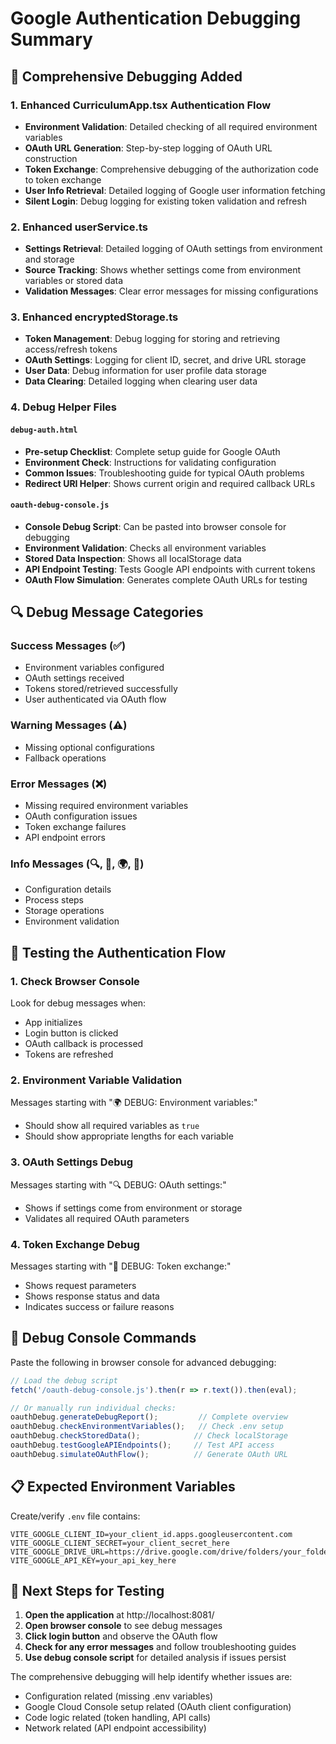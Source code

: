# Google Authentication Debugging Summary

## 🔧 Comprehensive Debugging Added

### 1. **Enhanced CurriculumApp.tsx Authentication Flow**
- **Environment Validation**: Detailed checking of all required environment variables
- **OAuth URL Generation**: Step-by-step logging of OAuth URL construction
- **Token Exchange**: Comprehensive debugging of the authorization code to token exchange
- **User Info Retrieval**: Detailed logging of Google user information fetching
- **Silent Login**: Debug logging for existing token validation and refresh

### 2. **Enhanced userService.ts**
- **Settings Retrieval**: Detailed logging of OAuth settings from environment and storage
- **Source Tracking**: Shows whether settings come from environment variables or stored data
- **Validation Messages**: Clear error messages for missing configurations

### 3. **Enhanced encryptedStorage.ts**
- **Token Management**: Debug logging for storing and retrieving access/refresh tokens
- **OAuth Settings**: Logging for client ID, secret, and drive URL storage
- **User Data**: Debug information for user profile data storage
- **Data Clearing**: Detailed logging when clearing user data

### 4. **Debug Helper Files**

#### `debug-auth.html`
- **Pre-setup Checklist**: Complete setup guide for Google OAuth
- **Environment Check**: Instructions for validating configuration
- **Common Issues**: Troubleshooting guide for typical OAuth problems
- **Redirect URI Helper**: Shows current origin and required callback URLs

#### `oauth-debug-console.js`
- **Console Debug Script**: Can be pasted into browser console for debugging
- **Environment Validation**: Checks all environment variables
- **Stored Data Inspection**: Shows all localStorage data
- **API Endpoint Testing**: Tests Google API endpoints with current tokens
- **OAuth Flow Simulation**: Generates complete OAuth URLs for testing

## 🔍 Debug Message Categories

### Success Messages (✅)
- Environment variables configured
- OAuth settings received
- Tokens stored/retrieved successfully
- User authenticated via OAuth flow

### Warning Messages (⚠️)
- Missing optional configurations
- Fallback operations

### Error Messages (❌)
- Missing required environment variables
- OAuth configuration issues
- Token exchange failures
- API endpoint errors

### Info Messages (🔍, 🔐, 🌍, 💾)
- Configuration details
- Process steps
- Storage operations
- Environment validation

## 🧪 Testing the Authentication Flow

### 1. **Check Browser Console**
Look for debug messages when:
- App initializes
- Login button is clicked
- OAuth callback is processed
- Tokens are refreshed

### 2. **Environment Variable Validation**
Messages starting with "🌍 DEBUG: Environment variables:"
- Should show all required variables as `true`
- Should show appropriate lengths for each variable

### 3. **OAuth Settings Debug**
Messages starting with "🔍 DEBUG: OAuth settings:"
- Shows if settings come from environment or storage
- Validates all required OAuth parameters

### 4. **Token Exchange Debug**
Messages starting with "🔐 DEBUG: Token exchange:"
- Shows request parameters
- Shows response status and data
- Indicates success or failure reasons

## 🔧 Debug Console Commands

Paste the following in browser console for advanced debugging:

```javascript
// Load the debug script
fetch('/oauth-debug-console.js').then(r => r.text()).then(eval);

// Or manually run individual checks:
oauthDebug.generateDebugReport();         // Complete overview
oauthDebug.checkEnvironmentVariables();   // Check .env setup
oauthDebug.checkStoredData();            // Check localStorage
oauthDebug.testGoogleAPIEndpoints();     // Test API access
oauthDebug.simulateOAuthFlow();          // Generate OAuth URL
```

## 📋 Expected Environment Variables

Create/verify `.env` file contains:
```
VITE_GOOGLE_CLIENT_ID=your_client_id.apps.googleusercontent.com
VITE_GOOGLE_CLIENT_SECRET=your_client_secret_here
VITE_GOOGLE_DRIVE_URL=https://drive.google.com/drive/folders/your_folder_id
VITE_GOOGLE_API_KEY=your_api_key_here
```

## 🚀 Next Steps for Testing

1. **Open the application** at http://localhost:8081/
2. **Open browser console** to see debug messages
3. **Click login button** and observe the OAuth flow
4. **Check for any error messages** and follow troubleshooting guides
5. **Use debug console script** for detailed analysis if issues persist

The comprehensive debugging will help identify whether issues are:
- Configuration related (missing .env variables)
- Google Cloud Console setup related (OAuth client configuration)
- Code logic related (token handling, API calls)
- Network related (API endpoint accessibility)

